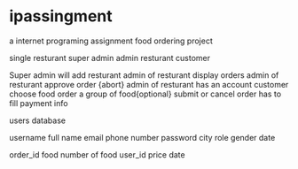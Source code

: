 # ipassingment
a internet programing assignment food ordering project

single resturant 
super admin
admin resturant
customer

Super admin  will add resturant 
admin of resturant display orders 
admin of resturant approve order {abort}
admin of resturant has an account 
customer choose food
order a group of food{optional}
submit or cancel order 
has to fill payment info 



users database

username 
full name 
email
phone number
password 
city 
role 
gender
date


order_id
food
number of food
user_id
price
date

















